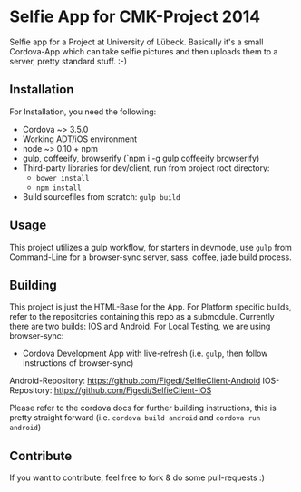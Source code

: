 Selfie App for CMK-Project 2014
=====

Selfie app for a Project at University of Lübeck. Basically it's a small Cordova-App which can take selfie pictures and then uploads them to a server, pretty standard stuff. :-)


Installation
-----

For Installation, you need the following:
  * Cordova ~> 3.5.0
  * Working ADT/iOS environment
  * node ~> 0.10 + npm
  * gulp, coffeeify, browserify (`npm i -g gulp coffeeify browserify)
  * Third-party libraries for dev/client, run from project root directory:
    * `bower install`
    * `npm install`
  * Build sourcefiles from scratch: `gulp build` 

Usage
-----
This project utilizes a gulp workflow, for starters in devmode, use `gulp` from Command-Line for a browser-sync server, sass, coffee, jade build process.


Building
-----

This project is just the HTML-Base for the App. For Platform specific builds, refer to the repositories containing this repo as a submodule. Currently there are two builds: IOS and Android.
For Local Testing, we are using browser-sync:
  * Cordova Development App with live-refresh (i.e. `gulp`, then follow instructions of browser-sync)

Android-Repository: https://github.com/Figedi/SelfieClient-Android
IOS-Repository: https://github.com/Figedi/SelfieClient-IOS

Please refer to the cordova docs for further building instructions, this is pretty straight forward (i.e. `cordova build android` and `cordova run android`)

Contribute
----

If you want to contribute, feel free to fork & do some pull-requests :)

